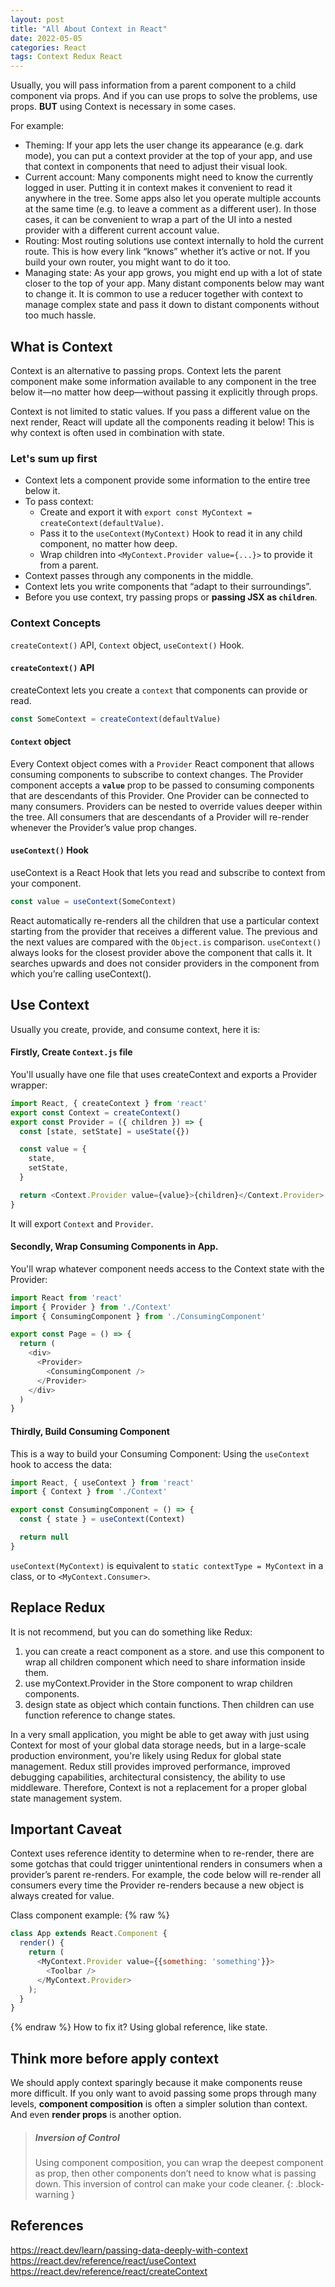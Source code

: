 ```yaml
---
layout: post
title: "All About Context in React"
date: 2022-05-05
categories: React
tags: Context Redux React
---
```


Usually, you will pass information from a parent component to a child component via props. And if you can use props to solve the problems, use props. **BUT** using Context is necessary in some cases. 

For example: 
- Theming: If your app lets the user change its appearance (e.g. dark mode), you can put a context provider at the top of your app, and use that context in components that need to adjust their visual look.
- Current account: Many components might need to know the currently logged in user. Putting it in context makes it convenient to read it anywhere in the tree. Some apps also let you operate multiple accounts at the same time (e.g. to leave a comment as a different user). In those cases, it can be convenient to wrap a part of the UI into a nested provider with a different current account value.
- Routing: Most routing solutions use context internally to hold the current route. This is how every link “knows” whether it’s active or not. If you build your own router, you might want to do it too.
- Managing state: As your app grows, you might end up with a lot of state closer to the top of your app. Many distant components below may want to change it. It is common to use a reducer together with context to manage complex state and pass it down to distant components without too much hassle.

## What is Context

Context is an alternative to passing props. Context lets the parent component make some information available to any component in the tree below it—no matter how deep—without passing it explicitly through props.

Context is not limited to static values. If you pass a different value on the next render, React will update all the components reading it below! This is why context is often used in combination with state.

### Let's sum up first

- Context lets a component provide some information to the entire tree below it.
- To pass context:
  - Create and export it with `export const MyContext = createContext(defaultValue)`.
  - Pass it to the `useContext(MyContext)` Hook to read it in any child component, no matter how deep.
  - Wrap children into `<MyContext.Provider value={...}>` to provide it from a parent.
- Context passes through any components in the middle.
- Context lets you write components that “adapt to their surroundings”.
- Before you use context, try passing props or **passing JSX as `children`**.

### Context Concepts

`createContext()` API, `Context` object, `useContext()` Hook.

#### `createContext()` API
createContext lets you create a `context` that components can provide or read.
```js
const SomeContext = createContext(defaultValue)
```

#### `Context` object
Every Context object comes with a `Provider` React component that allows consuming components to subscribe to context changes.
The Provider component accepts a **`value`** prop to be passed to consuming components that are descendants of this Provider. One Provider can be connected to many consumers. Providers can be nested to override values deeper within the tree.
All consumers that are descendants of a Provider will re-render whenever the Provider’s value prop changes. 

#### `useContext()` Hook
useContext is a React Hook that lets you read and subscribe to context from your component.

```js
const value = useContext(SomeContext)
```
React automatically re-renders all the children that use a particular context starting from the provider that receives a different value. The previous and the next values are compared with the `Object.is` comparison.
`useContext()` always looks for the closest provider above the component that calls it. It searches upwards and does not consider providers in the component from which you’re calling useContext().

## Use Context

Usually you create, provide, and consume context, here it is:

#### Firstly, Create `Context.js` file

You'll usually have one file that uses createContext and exports a Provider wrapper:

```javascript
import React, { createContext } from 'react'
export const Context = createContext()
export const Provider = ({ children }) => {
  const [state, setState] = useState({})

  const value = {
    state,
    setState,
  }

  return <Context.Provider value={value}>{children}</Context.Provider>
}
```
It will export `Context` and `Provider`.

#### Secondly, Wrap Consuming Components in App.

You'll wrap whatever component needs access to the Context state with the Provider:

```javascript
import React from 'react'
import { Provider } from './Context'
import { ConsumingComponent } from './ConsumingComponent'

export const Page = () => {
  return (
    <div>
      <Provider>
        <ConsumingComponent />
      </Provider>
    </div>
  )
}
```

#### Thirdly, Build Consuming Component

This is a way to build your Consuming Component: Using the `useContext` hook to access the data:

```js
import React, { useContext } from 'react'
import { Context } from './Context'

export const ConsumingComponent = () => {
  const { state } = useContext(Context)

  return null
}
```

`useContext(MyContext)` is equivalent to `static contextType = MyContext` in a class, or to `<MyContext.Consumer>`.

## Replace Redux 

It is not recommend, but you can do something like Redux: 
1. you can create a react component as a store. and use this component to wrap all children component which need to share information inside them. 
2. use myContext.Provider in the Store component to wrap children components. 
3. design state as object which contain functions. Then children can use function reference to change states.

In a very small application, you might be able to get away with just using Context for most of your global data storage needs, but in a large-scale production environment, you're likely using Redux for global state management. Redux still provides improved performance, improved debugging capabilities, architectural consistency, the ability to use middleware. Therefore, Context is not a replacement for a proper global state management system.

## Important Caveat

Context uses reference identity to determine when to re-render, there are some gotchas that could trigger unintentional renders in consumers when a provider’s parent re-renders. 
For example, the code below will re-render all consumers every time the Provider re-renders because a new object is always created for value.

Class component example:
{% raw %}
```js
class App extends React.Component {
  render() {
    return (
      <MyContext.Provider value={{something: 'something'}}>
        <Toolbar />
      </MyContext.Provider>
    );
  }
}
```
{% endraw %}
How to fix it? Using global reference, like state. 

## Think more before apply context

We should apply context sparingly because it make components reuse more difficult. 
If you only want to avoid passing some props through many levels, **component composition** is often a simpler solution than context. And even **render props** is another option.

> ##### Inversion of Control
>  
> Using component composition, you can wrap the deepest component as prop, then other components don’t need to know what is passing down. This inversion of control can make your code cleaner.
{: .block-warning }

## References

https://react.dev/learn/passing-data-deeply-with-context
https://react.dev/reference/react/useContext
https://react.dev/reference/react/createContext